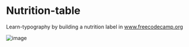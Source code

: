 # Nutrition-table
Learn-typography by building a nutrition label in www.freecodecamp.org

![image](https://github.com/dhivyaa2907/Nutrition-table/assets/131953624/08e35fe6-9942-4dea-89df-e8c0b85d1fdc)

